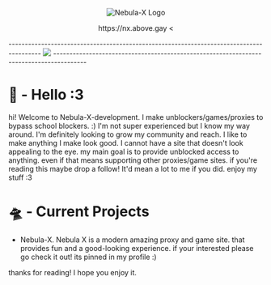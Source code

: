 <p align="center">
  <img src="https://raw.githubusercontent.com/Nebula-X-Development/Nebula-X-BETA/refs/heads/main/Nebula Banner.png" alt="Nebula-X Logo">
<p align="center"> https://nx.above.gay <
  

 ---------------------------------------------------------------------------------------- ![](https://komarev.com/ghpvc/?username=Nebula-X-Development&color=green) ----------------------------------------------------------------------------------------

# 👾 - Hello :3
hi! Welcome to Nebula-X-development. I make unblockers/games/proxies to bypass school blockers. :) I'm not super experienced but I know my way around. I'm definitely looking to grow my community and reach. I like to make anything I make look good. I cannot have a site that doesn't look appealing to the eye. my main goal is to provide unblocked access to anything. even if that means supporting other proxies/game sites. if you're reading this maybe drop a follow! It'd mean a lot to me if you did. enjoy my stuff :3 

# 🛸 - Current Projects
- Nebula-X.
  Nebula X is a modern amazing proxy and game site. that provides fun and a good-looking experience. if your interested please go check it out! its pinned in my profile :)

thanks for reading! I hope you enjoy it.
<!---
Nebula-X-Development/Nebula-X-Development is a ✨ special ✨ repository because its `README.md` (this file) appears on your GitHub profile.
You can click the Preview link to take a look at your changes.
--->
